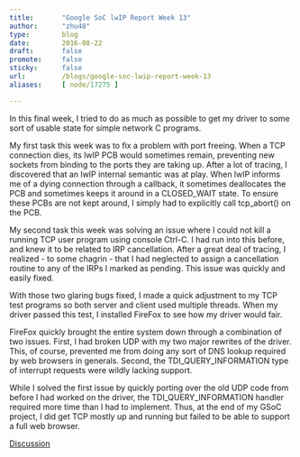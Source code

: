 ```yaml
---
title:       "Google SoC lwIP Report Week 13"
author:      "zhu48"
type:        blog
date:        2016-08-22
draft:       false
promote:     false
sticky:      false
url:         /blogs/google-soc-lwip-report-week-13
aliases:     [ node/17275 ]

---
```


<p>In this final week, I tried to do as much as possible to get my driver to some sort of usable state for simple network C programs.&nbsp;</p>
<p>My first task this week was to fix a problem with port freeing. When a TCP connection dies, its lwIP PCB would sometimes remain, preventing new sockets from binding to the ports they are taking up. After a lot of tracing, I discovered that an lwIP internal semantic was at play. When lwIP informs me of a dying connection through a callback, it sometimes deallocates the PCB and sometimes keeps it around in a CLOSED_WAIT state. To ensure these PCBs are not kept around, I simply had to explicitly call tcp_abort() on the PCB.&nbsp;</p>
<p>My second task this week was solving an issue where I could not kill a running TCP user program using console Ctrl-C. I had run into this before, and knew it to be related to IRP cancellation. After a great deal of tracing, I realized - to some chagrin - that I had neglected to assign a cancellation routine to any of the IRPs I marked as pending. This issue was quickly and easily fixed.&nbsp;</p>
<p>With those two glaring bugs fixed, I made a quick adjustment to my TCP test programs so both server and client used multiple threads. When my driver passed this test, I installed FireFox to see how my driver would fair.&nbsp;</p>
<p>FireFox quickly brought the entire system down through a combination of two issues. First, I had broken UDP with my two major rewrites of the driver. This, of course, prevented me from doing any sort of DNS lookup required by web browsers in generals. Second, the TDI_QUERY_INFORMATION type of interrupt requests were wildly lacking support.&nbsp;</p>
<p>While I solved the first issue by quickly porting over the old UDP code from before I had worked on the driver, the TDI_QUERY_INFORMATION handler required more time than I had to implement. Thus, at the end of my GSoC project, I did get TCP mostly up and running but failed to be able to support a full web browser.&nbsp;</p>
<p><a href="https://www.reactos.org/forum/viewtopic.php?f=2&amp;t=15740">Discussion</a></p>

